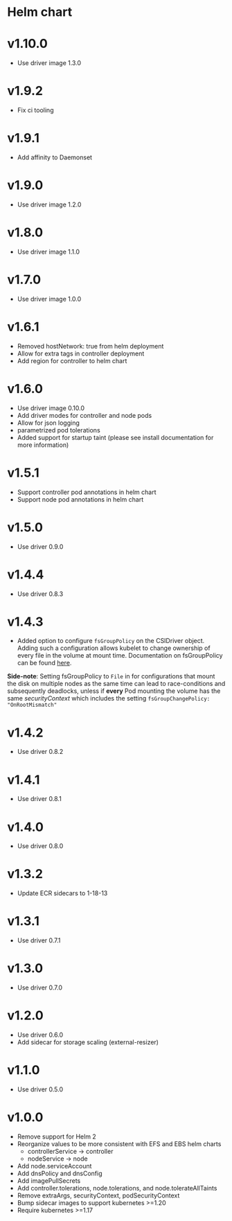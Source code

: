 # Helm chart

# v1.10.0
* Use driver image 1.3.0

# v1.9.2
* Fix ci tooling

# v1.9.1
* Add affinity to Daemonset

# v1.9.0
* Use driver image 1.2.0

# v1.8.0
* Use driver image 1.1.0

# v1.7.0
* Use driver image 1.0.0

# v1.6.1
* Removed hostNetwork: true from helm deployment
* Allow for extra tags in controller deployment
* Add region for controller to helm chart

# v1.6.0
* Use driver image 0.10.0
* Add driver modes for controller and node pods
* Allow for json logging
* parametrized pod tolerations
* Added support for startup taint (please see install documentation for more information)

# v1.5.1
* Support controller pod annotations in helm chart
* Support node pod annotations in helm chart

# v1.5.0
* Use driver 0.9.0

# v1.4.4
* Use driver 0.8.3

# v1.4.3
* Added option to configure `fsGroupPolicy` on the CSIDriver object. Adding such a configuration allows kubelet to change ownership of every file in the volume at mount time.
Documentation on fsGroupPolicy can be found [here](https://kubernetes-csi.github.io/docs/support-fsgroup.html).

**Side-note**: Setting fsGroupPolicy to `File` in for configurations that mount the disk on multiple nodes as the same time can lead to race-conditions and subsequently deadlocks, unless if **every** Pod mounting the volume has the same *securityContext* which includes the setting `fsGroupChangePolicy: "OnRootMismatch"`

# v1.4.2
* Use driver 0.8.2

# v1.4.1
* Use driver 0.8.1

# v1.4.0
* Use driver 0.8.0

# v1.3.2
* Update ECR sidecars to 1-18-13

# v1.3.1
* Use driver 0.7.1

# v1.3.0
* Use driver 0.7.0

# v1.2.0
* Use driver 0.6.0
* Add sidecar for storage scaling (external-resizer)

# v1.1.0
* Use driver 0.5.0

# v1.0.0
* Remove support for Helm 2
* Reorganize values to be more consistent with EFS and EBS helm charts
  * controllerService -> controller
  * nodeService -> node
* Add node.serviceAccount
* Add dnsPolicy and dnsConfig
* Add imagePullSecrets
* Add controller.tolerations, node.tolerations, and node.tolerateAllTaints
* Remove extraArgs, securityContext, podSecurityContext 
* Bump sidecar images to support kubernetes >=1.20
* Require kubernetes >=1.17

